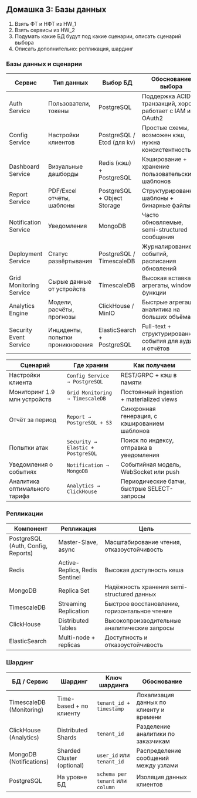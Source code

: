 ## Домашка 3: Базы данных

1. Взять ФТ и НФТ из HW_1
2. Взять сервисы из HW_2
3. Подумать какие БД будут под какие сценарии, описать сценарий выбора
4. Описать дополнительно: репликация, шардинг

### Базы данных и сценарии

| Сервис                  | Тип данных                       | Выбор БД                    | Обоснование выбора                                         |
| ----------------------- | -------------------------------- | --------------------------- | ---------------------------------------------------------- |
| Auth Service            | Пользователи, токены             | PostgreSQL                  | Поддержка ACID, транзакций, хорошо работает с IAM и OAuth2 |
| Config Service          | Настройки клиентов               | PostgreSQL / Etcd (для kv)  | Простые схемы, возможен кэш, нужна консистентность         |
| Dashboard Service       | Визуальные дашборды              | Redis (кэш) + PostgreSQL    | Кэширование + хранение пользовательских шаблонов           |
| Report Service          | PDF/Excel отчёты, шаблоны        | PostgreSQL + Object Storage | Структурированные шаблоны + бинарные файлы                 |
| Notification Service    | Уведомления                      | MongoDB                     | Часто обновляемые, semi-structured сообщения               |
| Deployment Service      | Статус развёртывания             | PostgreSQL / TimescaleDB    | Журналирование событий, расписания обновлений              |
| Grid Monitoring Service | Сырые данные от устройств        | TimescaleDB                 | Высокая вставка, агрегаты, window-функции                  |
| Analytics Engine        | Модели, расчёты, прогнозы        | ClickHouse / MinIO          | Быстрые агрегации, аналитика на больших объёмах            |
| Security Event Service  | Инциденты, попытки проникновения | ElasticSearch + PostgreSQL  | Full-text + структурированные события для аудита и отчётов |

| Сценарий                      | Где храним                        | Как получаем                                  |
| ----------------------------- | --------------------------------- | --------------------------------------------- |
| Настройки клиента             | `Config Service → PostgreSQL`     | REST/GRPC + кэш в памяти                      |
| Мониторинг 1.9 млн устройств  | `Grid Monitoring → TimescaleDB`   | Постоянный ingestion + materialized views     |
| Отчёт за период               | `Report → PostgreSQL + S3`        | Синхронная генерация, с кэшированием шаблонов |
| Попытки атак                  | `Security → Elastic + PostgreSQL` | Поиск по индексу, отправка в уведомления      |
| Уведомления о событиях        | `Notification → MongoDB`          | Событийная модель, WebSocket или push         |
| Аналитика оптимального тарифа | `Analytics → ClickHouse`          | Периодические батчи, быстрые SELECT-запросы   |

### Репликации
|Компонент|Репликация|Цель|
|---|---|---|
|PostgreSQL (Auth, Config, Reports)|Master-Slave, async|Масштабирование чтения, отказоустойчивость|
|Redis|Active-Replica, Redis Sentinel|Высокая доступность кеша|
|MongoDB|Replica Set|Надёжность хранения semi-structured данных|
|TimescaleDB|Streaming Replication|Быстрое восстановление, горизонтальное чтение|
|ClickHouse|Distributed Tables|Высокопроизводительные аналитические запросы|
|ElasticSearch|Multi-node + replicas|Доступность и отказоустойчивость|
### Шардинг
| БД / Сервис              | Шардинг                    | Ключ шардинга                    | Обоснование                             |
| ------------------------ | -------------------------- | -------------------------------- | --------------------------------------- |
| TimescaleDB (Monitoring) | Time-based + по клиенту    | `tenant_id + timestamp`          | Локализация данных по клиенту и времени |
| ClickHouse (Analytics)   | Distributed Shards         | `tenant_id`                      | Разделение аналитики по заказчикам      |
| MongoDB (Notifications)  | Sharded Cluster (optional) | `user_id` или `tenant_id`        | Распределение сообщений между узлами    |
| PostgreSQL               | На уровне БД               | `schema per tenant` или `column` | Изоляция данных клиентов                |
